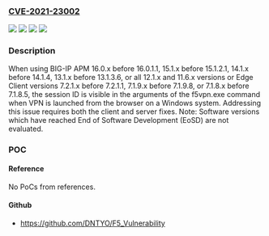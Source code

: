 ### [CVE-2021-23002](https://cve.mitre.org/cgi-bin/cvename.cgi?name=CVE-2021-23002)
![](https://img.shields.io/static/v1?label=Product&message=BIG-IP%20APM%20and%20Edge%20Client&color=blue)
![](https://img.shields.io/static/v1?label=Version&message=BIG-IP%20APM%2016.0.x%20before%2016.0.1.1%2C%2015.1.x%20before%2015.1.2.1%2C%2014.1.x%20before%2014.1.4%2C%2013.1.x%20before%2013.1.3.6%2C%20all%2012.1.x%20and%2011.6.x%20versions%20&color=brightgreen)
![](https://img.shields.io/static/v1?label=Version&message=Edge%20Client%207.2.1.x%20before%207.2.1.1%2C%207.1.9.x%20before%207.1.9.8%2C%207.1.8.x%20before%207.1.8.5%20&color=brightgreen)
![](https://img.shields.io/static/v1?label=Vulnerability&message=Information%20leakage&color=brightgreen)

### Description

When using BIG-IP APM 16.0.x before 16.0.1.1, 15.1.x before 15.1.2.1, 14.1.x before 14.1.4, 13.1.x before 13.1.3.6, or all 12.1.x and 11.6.x versions or Edge Client versions 7.2.1.x before 7.2.1.1, 7.1.9.x before 7.1.9.8, or 7.1.8.x before 7.1.8.5, the session ID is visible in the arguments of the f5vpn.exe command when VPN is launched from the browser on a Windows system. Addressing this issue requires both the client and server fixes. Note: Software versions which have reached End of Software Development (EoSD) are not evaluated.

### POC

#### Reference
No PoCs from references.

#### Github
- https://github.com/DNTYO/F5_Vulnerability

